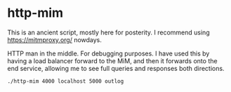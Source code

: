 # http-mim

This is an ancient script, mostly here for posterity.  I recommend using https://mitmproxy.org/ nowdays.


HTTP man in the middle.  For debugging purposes.  I have used this by having a load balancer forward to the MiM, and then it forwards onto the end service, allowing me to see full queries and responses both directions.

```
./http-mim 4000 localhost 5000 outlog
```
